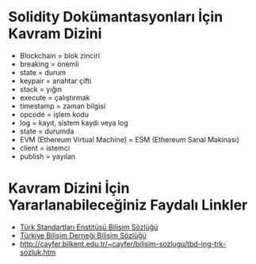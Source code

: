 Solidity Dokümantasyonları İçin Kavram Dizini
==============================================

- Blockchain = blok zinciri
- breaking = önemli
- state = durum
- keypair = anahtar çifti
- stack = yığın
- execute = çalıştırmak
- timestamp = zaman bilgisi
- opcode = işlem kodu
- log = kayıt, sistem kaydı veya log
- state = durumda
- EVM (Ethereum Virtual Machine) = ESM (Ethereum Sanal Makinası)
- client = istemci
- publish = yayılan

Kavram Dizini İçin Yararlanabileceğiniz Faydalı Linkler
=======================================================
- [Türk Standartları Enstitüsü Bilişim Sözlüğü](https://statik.tse.org.tr/upload/tr/dosya/icerikyonetimi/552/19012016170409-4.pdf)
- [Türkiye Bilişim Derneği Bilişim Sözlüğü](https://eski.tbd.org.tr/index.php?sayfa=sozluk&mi1&tipi=tren&harf=A)
- http://cayfer.bilkent.edu.tr/~cayfer/bilisim-sozlugu/tbd-ing-trk-sozluk.htm
